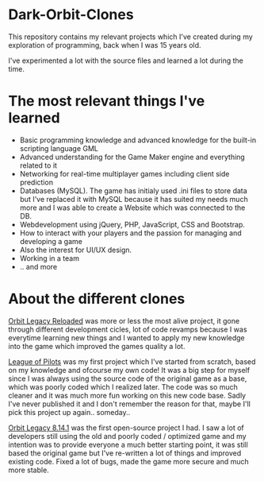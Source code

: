 # Dark-Orbit-Clones
This repository contains my relevant projects which I've created during my exploration of programming, back when I was 15 years old.

I've experimented a lot with the source files and learned a lot during the time. 
# The most relevant things I've learned
* Basic programming knowledge and advanced knowledge for the built-in scripting language GML
* Advanced understanding for the Game Maker engine and everything related to it
* Networking for real-time multiplayer games including client side prediction
* Databases (MySQL). The game has initialy used .ini files to store data but I've replaced it with MySQL because it has suited my needs much more and I was able to create a Website which was connected to the DB.
* Webdevelopment using jQuery, PHP, JavaScript, CSS and Bootstrap.
* How to interact with your players and the passion for managing and developing a game
* Also the interest for UI/UX design.
* Working in a team
* .. and more


# About the different clones

[Orbit Legacy Reloaded](https://github.com/ignaskavaliauskas/Dark-Orbit-Clones/tree/master/Orbit%20Legacy%20Reloaded) was more or less the most alive project, it gone through different development cicles, lot of code revamps because I was everytime learning new things and I wanted to apply my new knowledge into the game which improved the games quality a lot. 


[League of Pilots](https://github.com/ignaskavaliauskas/Dark-Orbit-Clones/tree/master/League%20of%20Pilots) was my first project which I've started from scratch, based on my knowledge and ofcourse my own code! It was a big step for myself since I was always using the source code of the original game as a base, which was poorly coded which I realized later. The code was so much cleaner and it was much more fun working on this new code base. Sadly I've never published it and I don't remember the reason for that, maybe I'll pick this project up again.. someday..

[Orbit Legacy 8.14.1](https://github.com/ignaskavaliauskas/Dark-Orbit-Clones/tree/master/Orbit%20Legacy%208.14.1) was the first open-source project I had. I saw a lot of developers still using the old and poorly coded / optimized game and my intention was to provide everyone a much better starting point, it was still based the original game but I've re-written a lot of things and improved existing code. Fixed a lot of bugs, made the game more secure and much more stable.
